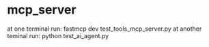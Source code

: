 # mcp_server
at one terminal run:
fastmcp dev test_tools_mcp_server.py
at another teminal run:
python test_ai_agent.py
